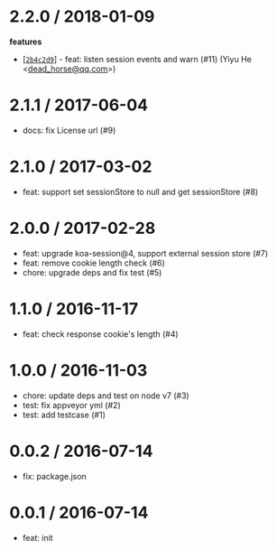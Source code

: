 
2.2.0 / 2018-01-09
==================

**features**
  * [[`2b4c2d9`](http://github.com/eggjs/egg-session/commit/2b4c2d90487df92731c1046fcfd14c6cfbd2a921)] - feat: listen session events and warn (#11) (Yiyu He <<dead_horse@qq.com>>)

2.1.1 / 2017-06-04
==================

  * docs: fix License url (#9)

2.1.0 / 2017-03-02
==================

  * feat: support set sessionStore to null and get sessionStore (#8)

2.0.0 / 2017-02-28
==================

  * feat: upgrade koa-session@4, support external session store (#7)
  * feat: remove cookie length check (#6)
  * chore: upgrade deps and fix test (#5)

1.1.0 / 2016-11-17
==================

  * feat: check response cookie's length (#4)

1.0.0 / 2016-11-03
==================

  * chore: update deps and test on node v7 (#3)
  * test: fix appveyor yml (#2)
  * test: add testcase (#1)

0.0.2 / 2016-07-14
==================

  * fix: package.json

0.0.1 / 2016-07-14
==================

  * feat: init
